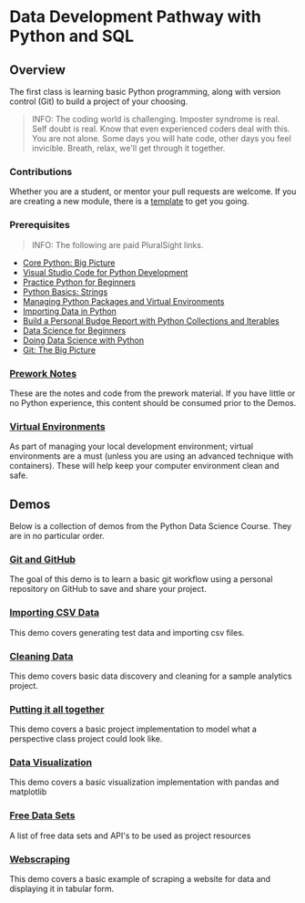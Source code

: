 # Data Development Pathway with Python and SQL

## Overview

The first class is learning basic Python programming, along with version control (Git) to build a project of your choosing.

>INFO:  The coding world is challenging.  Imposter syndrome is real.  Self doubt is real.  Know that even experienced coders deal with this.  You are not alone.  Some days you will hate code, other days you feel invicible.  Breath, relax, we'll get through it together.


### Contributions
Whether you are a student, or mentor your pull requests are welcome.  If you are creating a new module, there is a [template](./modules/demo-template.md) to get you going.


### Prerequisites
>INFO: The following are paid PluralSight links.

* [Core Python: Big Picture](https://app.pluralsight.com/library/courses/6c463cc0-cb3f-43b3-be18-1372ea18cfb2)
* [Visual Studio Code for Python Development](https://app.pluralsight.com/guides/visual-studio-code-for-python-development)
* [Practice Python for Beginners](https://app.pluralsight.com/library/courses/162256df-2d1b-4100-9780-9a931bf22855)
* [Python Basics: Strings](https://app.pluralsight.com/guides/python-basics-strings)
* [Managing Python Packages and Virtual Environments](https://app.pluralsight.com/library/courses/ae9bc11d-3e1f-4527-af80-9cf337b0e4ca)
* [Importing Data in Python](https://app.pluralsight.com/guides/importing-data-in-python)
* [Build a Personal Budge Report with Python Collections and Iterables](https://app.pluralsight.com/projects/build-personal-budget-report-with-python-collections-and-iterables)
* [Data Science for Beginners](https://app.pluralsight.com/guides/data-science-for-beginners)
* [Doing Data Science with Python](https://app.pluralsight.com/library/courses/18da7f13-429c-4f83-a844-b408c87873e1)
* [Git:  The Big Picture](https://app.pluralsight.com/library/courses/git-big-picture/table-of-contents)


### [Prework Notes](./modules/prework/)
These are the notes and code from the prework material.  If you have little or no Python experience, this content should be consumed prior to the Demos.

### [Virtual Environments](./modules/virtual-environments/)
As part of managing your local development environment; virtual environments are a must (unless you are using an advanced technique with containers).  These will help keep your computer environment clean and safe.

## Demos
Below is a collection of demos from the Python Data Science Course.  They are in no particular order.

### [Git and GitHub](./modules/git-github/)
The goal of this demo is to learn a basic git workflow using a personal repository on GitHub to save and share your project.

### [Importing CSV Data](./modules/importing-csv-data/sales_calculator/)
This demo covers generating test data and importing csv files.

### [Cleaning Data](./modules/cleaning-data/)
This demo covers basic data discovery and cleaning for a sample analytics project.

### [Putting it all together](./modules/putting-it-together/)
This demo covers a basic project implementation to model what a perspective class project could look like.

### [Data Visualization](./modules/data-viz-with-matplotlib)
This demo covers a basic visualization implementation with pandas and matplotlib

### [Free Data Sets](./modules/where-to-get-data/)
A list of free data sets and API's to be used as project resources

### [Webscraping](./modules/webscraping/)
This demo covers a basic example of scraping a website for data and displaying it in tabular form.